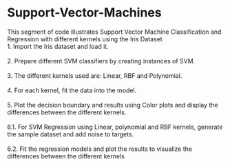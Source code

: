 # Support-Vector-Machines
This segment of code illustrates Support Vector Machine Classification and Regression with different kernels using the Iris Dataset
<br>1. Import the Iris dataset and load it. <br>
<br>2. Prepare different SVM classifiers by creating instances of SVM. <br>
<br>3. The different kernels used are: Linear, RBF and Polynomial. <br>
<br>4. For each kernel, fit the data into the model. <br>
<br>5. Plot the decision boundary and results using Color plots and display the differences between the different kernels. <br>
<br>6.1. For SVM Regression using Linear, polynomial and RBF kernels, generate the sample dataset and add noise to targets. <br>
<br>6.2. Fit the regression models and plot the results to visualize the differences between the different kernels<br>
